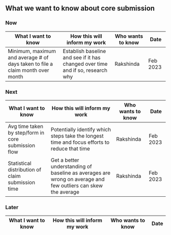 ## What we want to know about core submission 

### Now

|What I want to know|How this will inform my work|Who wants to know|Date|
|-------------------|----------------------------|-----------------|----|
|Minimum, maximum and average # of days taken to file a claim month over month|Establish baseline and see if it has changed over time and if so, research why|Rakshinda|Feb 2023|

### Next

|What I want to know|How this will inform my work|Who wants to know|Date|
|-------------------|----------------------------|-----------------|----|
|Avg time taken by step/form in core submission flow|Potentially identify which steps take the longest time and focus efforts to reduce that time|Rakshinda|Feb 2023|
|Statistical distribution of claim submission time|Get a better understanding of baseline as averages are wrong on average and few outliers can skew the average|Rakshinda|Feb 2023|

### Later
|What I want to know|How this will inform my work|Who wants to know|Date|
|-------------------|----------------------------|-----------------|----|
